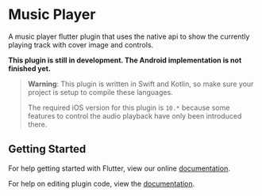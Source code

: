 # Music Player

A music player flutter plugin that uses the native api to
show the currently playing track with cover image and controls.

**This plugin is still in development. The Android implementation
is not finished yet.**

> **Warning**: This plugin is written in Swift and Kotlin, so make
> sure your project is setup to compile these languages.
> 
> The required iOS version for this plugin is `10.*` because some
> features to control the audio playback have only been introduced
> there. 

## Getting Started

For help getting started with Flutter, view our online
[documentation](https://flutter.io/).

For help on editing plugin code, view the [documentation](https://flutter.io/developing-packages/#edit-plugin-package).
